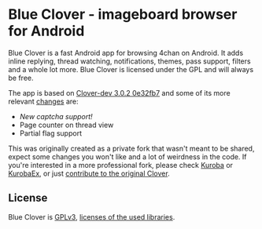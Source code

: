 # Blue Clover - imageboard browser for Android  

Blue Clover is a fast Android app for browsing 4chan on Android. It adds inline replying, thread watching, notifications, themes, pass support, filters and a whole lot more. Blue Clover is licensed under the GPL and will always be free.

The app is based on [Clover-dev 3.0.2 0e32fb7](https://github.com/chandevel/Clover/commit/0e32fb74d5ea4fbfe3248e559e64037bdf9acf17) and some of its more relevant [changes](https://raw.githubusercontent.com/nnuudev/BlueClover/dev/CHANGES.txt) are:
- *New captcha support!*
- Page counter on thread view
- Partial flag support

This was originally created as a private fork that wasn't meant to be shared, expect some changes you won't like and a lot of weirdness in the code. If you're interested in a more professional fork, please check [Kuroba](https://github.com/Adamantcheese/Kuroba) or [KurobaEx](https://github.com/K1rakishou/Kuroba-Experimental), or just [contribute to the original Clover](https://github.com/chandevel/Clover).


## License
Blue Clover is [GPLv3](https://github.com/nnuudev/BlueClover/blob/dev/COPYING.txt), [licenses of the used libraries](https://github.com/nnuudev/BlueClover/blob/dev/Clover/app/src/main/assets/html/licenses.html).
